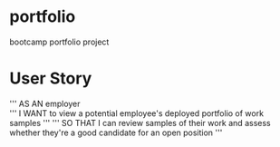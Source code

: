 # portfolio

bootcamp portfolio project

# User Story

''' AS AN employer <br>
''' I WANT to view a potential employee's deployed portfolio of work samples '''
''' SO THAT I can review samples of their work and assess whether they're a good candidate for an open position '''
